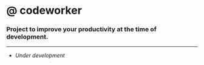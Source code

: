 # @ codeworker
### Project to improve your productivity at the time of development.

---

+ _Under development_